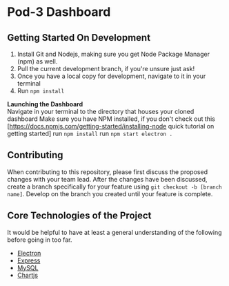 # Pod-3 Dashboard

## Getting Started On Development
<ol>
  <li>Install Git and Nodejs, making sure you get Node Package Manager (npm) as well.</li>
  <li>Pull the current development branch, if you're unsure just ask!</li>
  <li>Once you have a local copy for development, navigate to it in your terminal</li>
  <li>Run <code>npm install</code></li>
</ol>

**Launching the Dashboard**
<br />
Navigate in your terminal to the directory that houses your cloned dashboard
Make sure you have NPM installed, if you don't check out this [https://docs.npmjs.com/getting-started/installing-node quick tutorial on getting started]
run <code>npm install</code>
run <code>npm start electron .</code>

## Contributing
When contributing to this repository, please first discuss the proposed changes with your team lead. After the changes have been discussed, create a branch specifically for your feature using `git checkout -b [branch name]`.
Develop on the branch you created until your feature is complete.

## Core Technologies of the Project
It would be helpful to have at least a general understanding of the following before going in too far.
  - [Electron](https://electronjs.org/)
  - [Express](https://expressjs.com/)
  - [MySQL](https://www.mysql.com/)
  - [Chartjs](https://chartjs.io/)




